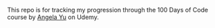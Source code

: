 This repo is for tracking my progression through the 100 Days of Code course by [Angela Yu](https://www.linkedin.com/in/angela-yu1/?originalSubdomain=uk) on Udemy.
